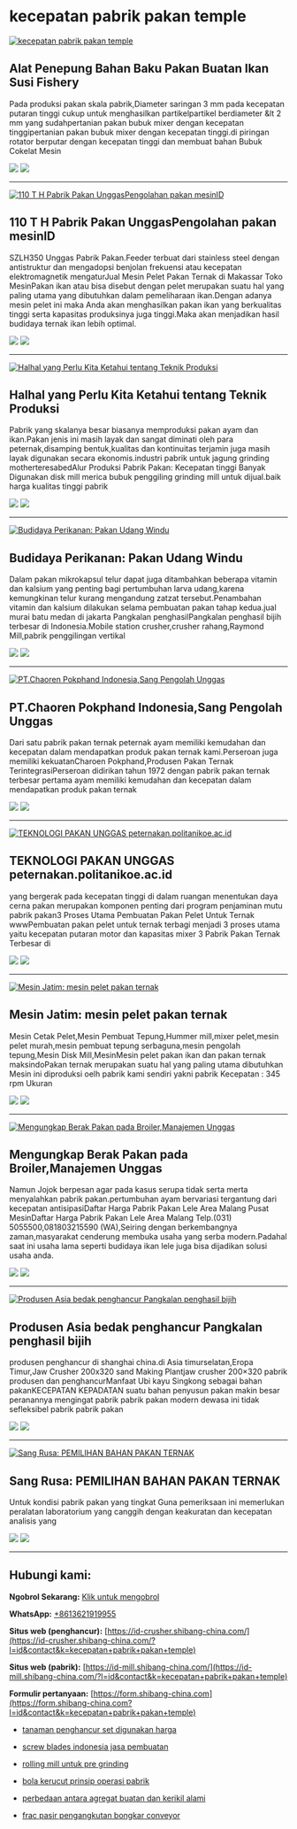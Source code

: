# kecepatan pabrik pakan temple

<a href="https://swt.shibang-china.com/?l=id&img&k=kecepatan+pabrik+pakan+temple" target="_blank">![kecepatan pabrik pakan temple](http://static.shibang-china.com/all-800x300/716.jpg)</a>

## Alat Penepung Bahan Baku Pakan Buatan Ikan Susi Fishery
Pada produksi pakan skala pabrik,Diameter saringan 3 mm pada kecepatan putaran tinggi cukup untuk menghasilkan partikelpartikel berdiameter &lt 2 mm yang sudahpertanian pakan bubuk mixer dengan kecepatan tinggipertanian pakan bubuk mixer dengan kecepatan tinggi.di piringan rotator berputar dengan kecepatan tinggi dan membuat bahan Bubuk Cokelat Mesin


<a href="https://whatsapp.shibangsoft.com/WhatsApp.php" target="_blank" title="WhatsApp">![](http://static.shibang-china.com/icon/whatsapp.png)</a> <a href="https://swt.shibang-china.com/?l=id&icon&k=kecepatan+pabrik+pakan+temple" target="_blank">![](http://static.shibang-china.com/icon/chat-id.png)</a>

---

<a href="https://swt.shibang-china.com/?l=id&img&k=kecepatan+pabrik+pakan+temple" target="_blank">![110 T H Pabrik Pakan UnggasPengolahan pakan mesinID](http://static.shibang-china.com/all-800x300/1299.jpg)</a>

## 110 T H Pabrik Pakan UnggasPengolahan pakan mesinID
SZLH350 Unggas Pabrik Pakan.Feeder terbuat dari stainless steel dengan antistruktur dan mengadopsi benjolan frekuensi atau kecepatan elektromagnetik mengaturJual Mesin Pelet Pakan Ternak di Makassar Toko MesinPakan ikan atau bisa disebut dengan pelet merupakan suatu hal yang paling utama yang dibutuhkan dalam pemeliharaan ikan.Dengan adanya mesin pelet ini maka Anda akan menghasilkan pakan ikan yang berkualitas tinggi serta kapasitas produksinya juga tinggi.Maka akan menjadikan hasil budidaya ternak ikan lebih optimal.


<a href="https://whatsapp.shibangsoft.com/WhatsApp.php" target="_blank" title="WhatsApp">![](http://static.shibang-china.com/icon/whatsapp.png)</a> <a href="https://swt.shibang-china.com/?l=id&icon&k=kecepatan+pabrik+pakan+temple" target="_blank">![](http://static.shibang-china.com/icon/chat-id.png)</a>

---

<a href="https://swt.shibang-china.com/?l=id&img&k=kecepatan+pabrik+pakan+temple" target="_blank">![Halhal yang Perlu Kita Ketahui tentang Teknik Produksi](http://static.shibang-china.com/all-800x300/989.jpg)</a>

## Halhal yang Perlu Kita Ketahui tentang Teknik Produksi
Pabrik yang skalanya besar biasanya memproduksi pakan ayam dan ikan.Pakan jenis ini masih layak dan sangat diminati oleh para peternak,disamping bentuk,kualitas dan kontinuitas terjamin juga masih layak digunakan secara ekonomis.industri pabrik untuk jagung grinding motherteresabedAlur Produksi Pabrik Pakan: Kecepatan tinggi Banyak Digunakan disk mill merica bubuk penggiling grinding mill untuk dijual.baik harga kualitas tinggi pabrik


<a href="https://whatsapp.shibangsoft.com/WhatsApp.php" target="_blank" title="WhatsApp">![](http://static.shibang-china.com/icon/whatsapp.png)</a> <a href="https://swt.shibang-china.com/?l=id&icon&k=kecepatan+pabrik+pakan+temple" target="_blank">![](http://static.shibang-china.com/icon/chat-id.png)</a>

---

<a href="https://swt.shibang-china.com/?l=id&img&k=kecepatan+pabrik+pakan+temple" target="_blank">![Budidaya Perikanan: Pakan Udang Windu](http://static.shibang-china.com/all-800x300/1172.jpg)</a>

## Budidaya Perikanan: Pakan Udang Windu
Dalam pakan mikrokapsul telur dapat juga ditambahkan beberapa vitamin dan kalsium yang penting bagi pertumbuhan larva udang,karena kemungkinan telur kurang mengandung zatzat tersebut.Penambahan vitamin dan kalsium dilakukan selama pembuatan pakan tahap kedua.jual murai batu medan di jakarta Pangkalan penghasilPangkalan penghasil bijih terbesar di Indonesia.Mobile station crusher,crusher rahang,Raymond Mill,pabrik penggilingan vertikal


<a href="https://whatsapp.shibangsoft.com/WhatsApp.php" target="_blank" title="WhatsApp">![](http://static.shibang-china.com/icon/whatsapp.png)</a> <a href="https://swt.shibang-china.com/?l=id&icon&k=kecepatan+pabrik+pakan+temple" target="_blank">![](http://static.shibang-china.com/icon/chat-id.png)</a>

---

<a href="https://swt.shibang-china.com/?l=id&img&k=kecepatan+pabrik+pakan+temple" target="_blank">![PT.Chaoren Pokphand Indonesia,Sang Pengolah Unggas](http://static.shibang-china.com/all-800x300/1524.jpg)</a>

## PT.Chaoren Pokphand Indonesia,Sang Pengolah Unggas
Dari satu pabrik pakan ternak peternak ayam memiliki kemudahan dan kecepatan dalam mendapatkan produk pakan ternak kami.Perseroan juga memiliki kekuatanCharoen Pokphand,Produsen Pakan Ternak TerintegrasiPerseroan didirikan tahun 1972 dengan pabrik pakan ternak terbesar pertama ayam memiliki kemudahan dan kecepatan dalam mendapatkan produk pakan ternak


<a href="https://whatsapp.shibangsoft.com/WhatsApp.php" target="_blank" title="WhatsApp">![](http://static.shibang-china.com/icon/whatsapp.png)</a> <a href="https://swt.shibang-china.com/?l=id&icon&k=kecepatan+pabrik+pakan+temple" target="_blank">![](http://static.shibang-china.com/icon/chat-id.png)</a>

---

<a href="https://swt.shibang-china.com/?l=id&img&k=kecepatan+pabrik+pakan+temple" target="_blank">![TEKNOLOGI PAKAN UNGGAS peternakan.politanikoe.ac.id](http://static.shibang-china.com/all-800x300/754.jpg)</a>

## TEKNOLOGI PAKAN UNGGAS peternakan.politanikoe.ac.id
yang bergerak pada kecepatan tinggi di dalam ruangan menentukan daya cerna pakan merupakan komponen penting dari program penjaminan mutu pabrik pakan3 Proses Utama Pembuatan Pakan Pelet Untuk Ternak wwwPembuatan pakan pelet untuk ternak terbagi menjadi 3 proses utama yaitu kecepatan putaran motor dan kapasitas mixer 3 Pabrik Pakan Ternak Terbesar di


<a href="https://whatsapp.shibangsoft.com/WhatsApp.php" target="_blank" title="WhatsApp">![](http://static.shibang-china.com/icon/whatsapp.png)</a> <a href="https://swt.shibang-china.com/?l=id&icon&k=kecepatan+pabrik+pakan+temple" target="_blank">![](http://static.shibang-china.com/icon/chat-id.png)</a>

---

<a href="https://swt.shibang-china.com/?l=id&img&k=kecepatan+pabrik+pakan+temple" target="_blank">![Mesin Jatim: mesin pelet pakan ternak](http://static.shibang-china.com/all-800x300/275.jpg)</a>

## Mesin Jatim: mesin pelet pakan ternak
Mesin Cetak Pelet,Mesin Pembuat Tepung,Hummer mill,mixer pelet,mesin pelet murah,mesin pembuat tepung serbaguna,mesin pengolah tepung,Mesin Disk Mill,MesinMesin pelet pakan ikan dan pakan ternak maksindoPakan ternak merupakan suatu hal yang paling utama dibutuhkan Mesin ini diproduksi oelh pabrik kami sendiri yakni pabrik Kecepatan : 345 rpm Ukuran


<a href="https://whatsapp.shibangsoft.com/WhatsApp.php" target="_blank" title="WhatsApp">![](http://static.shibang-china.com/icon/whatsapp.png)</a> <a href="https://swt.shibang-china.com/?l=id&icon&k=kecepatan+pabrik+pakan+temple" target="_blank">![](http://static.shibang-china.com/icon/chat-id.png)</a>

---

<a href="https://swt.shibang-china.com/?l=id&img&k=kecepatan+pabrik+pakan+temple" target="_blank">![Mengungkap Berak Pakan pada Broiler,Manajemen Unggas](http://static.shibang-china.com/all-800x300/865.jpg)</a>

## Mengungkap Berak Pakan pada Broiler,Manajemen Unggas
Namun Jojok berpesan agar pada kasus serupa tidak serta merta menyalahkan pabrik pakan.pertumbuhan ayam bervariasi tergantung dari kecepatan antisipasiDaftar Harga Pabrik Pakan Lele Area Malang Pusat MesinDaftar Harga Pabrik Pakan Lele Area Malang Telp.(031) 5055500,081803215590 (WA),Seiring dengan berkembangnya zaman,masyarakat cenderung membuka usaha yang serba modern.Padahal saat ini usaha lama seperti budidaya ikan lele juga bisa dijadikan solusi usaha anda.


<a href="https://whatsapp.shibangsoft.com/WhatsApp.php" target="_blank" title="WhatsApp">![](http://static.shibang-china.com/icon/whatsapp.png)</a> <a href="https://swt.shibang-china.com/?l=id&icon&k=kecepatan+pabrik+pakan+temple" target="_blank">![](http://static.shibang-china.com/icon/chat-id.png)</a>

---

<a href="https://swt.shibang-china.com/?l=id&img&k=kecepatan+pabrik+pakan+temple" target="_blank">![Produsen Asia bedak penghancur Pangkalan penghasil bijih](http://static.shibang-china.com/all-800x300/545.jpg)</a>

## Produsen Asia bedak penghancur Pangkalan penghasil bijih
produsen penghancur di shanghai china.di Asia timurselatan,Eropa Timur,Jaw Crusher 200x320 sand Making Plantjaw crusher 200×320 pabrik produsen dan penghancurManfaat Ubi kayu Singkong sebagai bahan pakanKECEPATAN KEPADATAN suatu bahan penyusun pakan makin besar peranannya mengingat pabrik pabrik pakan modern dewasa ini tidak sefleksibel pabrik pabrik pakan


<a href="https://whatsapp.shibangsoft.com/WhatsApp.php" target="_blank" title="WhatsApp">![](http://static.shibang-china.com/icon/whatsapp.png)</a> <a href="https://swt.shibang-china.com/?l=id&icon&k=kecepatan+pabrik+pakan+temple" target="_blank">![](http://static.shibang-china.com/icon/chat-id.png)</a>

---

<a href="https://swt.shibang-china.com/?l=id&img&k=kecepatan+pabrik+pakan+temple" target="_blank">![Sang Rusa: PEMILIHAN BAHAN PAKAN TERNAK](http://static.shibang-china.com/all-800x300/1401.jpg)</a>

## Sang Rusa: PEMILIHAN BAHAN PAKAN TERNAK
Untuk kondisi pabrik pakan yang tingkat Guna pemeriksaan ini memerlukan peralatan laboratorium yang canggih dengan keakuratan dan kecepatan analisis yang

<a href="https://whatsapp.shibangsoft.com/WhatsApp.php" target="_blank" title="WhatsApp">![](http://static.shibang-china.com/icon/whatsapp.png)</a> <a href="https://swt.shibang-china.com/?l=id&icon&k=kecepatan+pabrik+pakan+temple" target="_blank">![](http://static.shibang-china.com/icon/chat-id.png)</a>

---
## Hubungi kami:

**Ngobrol Sekarang:** [Klik untuk mengobrol](https://swt.shibang-china.com?l=id&contact&k=kecepatan+pabrik+pakan+temple)

**WhatsApp:**  [+8613621919955](https://whatsapp.shibangsoft.com/WhatsApp.php)

**Situs web (penghancur):** [https://id-crusher.shibang-china.com/](https://id-crusher.shibang-china.com/?l=id&contact&k=kecepatan+pabrik+pakan+temple)

**Situs web (pabrik):** [https://id-mill.shibang-china.com/](https://id-mill.shibang-china.com/?l=id&contact&k=kecepatan+pabrik+pakan+temple)

**Formulir pertanyaan:** [https://form.shibang-china.com](https://form.shibang-china.com?l=id&contact&k=kecepatan+pabrik+pakan+temple)

* [tanaman penghancur set digunakan harga](../34/tanaman%20penghancur%20set%20digunakan%20harga.md)

* [screw blades indonesia jasa pembuatan](../31/screw%20blades%20indonesia%20jasa%20pembuatan.md)

* [rolling mill untuk pre grinding](../37/rolling%20mill%20untuk%20pre%20grinding.md)

* [bola kerucut prinsip operasi pabrik](../40/bola%20kerucut%20prinsip%20operasi%20pabrik.md)

* [perbedaan antara agregat buatan dan kerikil alami](../37/perbedaan%20antara%20agregat%20buatan%20dan%20kerikil%20alami.md)

* [frac pasir pengangkutan bongkar conveyor](../37/frac%20pasir%20pengangkutan%20bongkar%20conveyor.md)